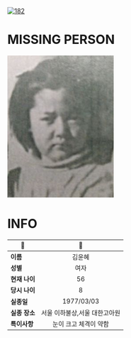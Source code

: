 [![182](https://img.shields.io/badge/%EC%8B%A4%EC%A2%85%EC%8B%A0%EA%B3%A0%EB%8A%94%20%EA%B5%AD%EB%B2%88%EC%97%86%EC%9D%B4-182-blue)](http://safe182.go.kr/index.do)

# MISSING PERSON

<img src="./missing_person.jpg">

# INFO

|🔑|💎|
|--|:--:|
|**이름**|김윤혜|
|**성별**|여자|
|**현재 나이**|56|
|**당시 나이**|8|
|**실종일**|1977/03/03|
|**실종 장소**|서울 이하불상,서울 대한고아원|
|**특이사항**|눈이 크고 체격이 약함|
